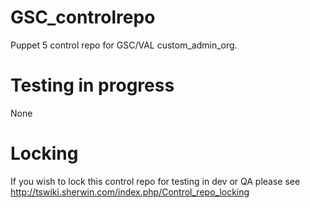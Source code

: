 # GSC_controlrepo
Puppet 5 control repo for GSC/VAL custom_admin_org.

# Testing in progress
None

# Locking
If you wish to lock this control repo for testing in dev or QA please see http://tswiki.sherwin.com/index.php/Control_repo_locking
